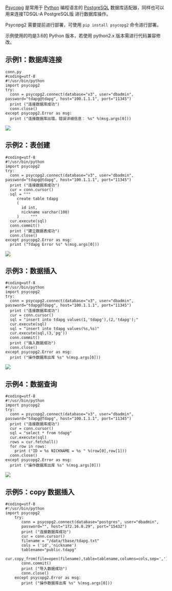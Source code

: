 
[Psycopg](https://psycopg.org/) 是常用于 [Python](https://www.python.org/) 编程语言的 [PostgreSQL](https://www.postgresql.org/) 数据库适配器，同样也可以用来连接TDSQL-A PostgreSQL版 进行数据库操作。

Psycopg2 需要提前进行部署，可使用 `pip install psycopg2` 命令进行部署。

示例使用的均是3.6的 Python 版本，若使用 python2.x 版本需进行代码兼容修改。

## 示例1：数据库连接
```
conn.py
#coding=utf-8
#!/usr/bin/python
import psycopg2
try:
  conn = psycopg2.connect(database="v3", user="dbadmin", password="tdapg@tdapg", host="100.1.1.1", port="11345")
  print ("连接数据库成功")
  conn.close()
except psycopg2.Error as msg:
  print ("连接数据库出错，错误详细信息： %s" %(msg.args[0])) 
```
![](https://main.qcloudimg.com/raw/b4683aeddc5afd2ad6b5193a2d2aa506.png)

## 示例2：表创建
```
#coding=utf-8
#!/usr/bin/python
import psycopg2
try:
  conn = psycopg2.connect(database="v3", user="dbadmin", password="tdapg@tdapg", host="100.1.1.1", port="11345")
  print ("连接数据库成功") 
  cur = conn.cursor()
  sql = """
     create table tdapg 
     (
       id int,
       nickname varchar(100)
     )     """
  cur.execute(sql)
  conn.commit()
  print ("建立数据表成功")
  conn.close()
except psycopg2.Error as msg:
  print ("Tdapg Error %s" %(msg.args[0]))
```
![](https://main.qcloudimg.com/raw/c49aee177be94f8c0a2db48c90f6c2bc.png)

## 示例3：数据插入
```
#coding=utf-8
#!/usr/bin/python
import psycopg2
try:
  conn = psycopg2.connect(database="v3", user="dbadmin", password="tdapg@Tdapg", host="100.1.1.1", port="11345")
  print ("连接数据库成功")  
  cur = conn.cursor()
  sql = "insert into tdapg values(1,'tdapg'),(2,'tdapg');"
  cur.execute(sql)
  sql = "insert into tdapg values(%s,%s)"  
  cur.execute(sql,(3,'pg'))
  conn.commit()
  print ("插入数据成功")  
  conn.close()
except psycopg2.Error as msg:
  print ("操作数据库出库 %s" %(msg.args[0]))
```
![](https://main.qcloudimg.com/raw/8b9e60239a988518b5efdb7781c60bae.png)

## 示例4：数据查询
```
#coding=utf-8
#!/usr/bin/python
import psycopg2
try:
  conn = psycopg2.connect(database="v3", user="dbadmin", password="tdapg@Tdapg", host="100.1.1.1", port="11345")
  print ("连接数据库成功") 
  cur = conn.cursor()
  sql = "select * from tdapg"
  cur.execute(sql)
  rows = cur.fetchall()
  for row in rows:
    print ("ID = %s NICKNAME = %s " %(row[0],row[1]))
  conn.close()
except psycopg2.Error as msg:
  print ("操作数据库出库 %s" %(msg.args[0]))
```
![](https://main.qcloudimg.com/raw/e0e6a4f79ee5380da53ccc2d05f84907.png)

## 示例5：copy 数据插入
```
#coding=utf-8
#!/usr/bin/python
import psycopg2
    try:
       conn = psycopg2.connect(database="postgres", user="dbadmin",
       password="", host="172.16.0.29", port="15432")
       print ("连接数据库成功")
       cur = conn.cursor()
       filename = "/data/tbase/tdapg.txt"
       cols = ('id','nickname')
       tablename="public.tdapg"
       cur.copy_from(file=open(filename),table=tablename,columns=cols,sep=',')
       conn.commit()
       print ("导入数据成功")
       conn.close()
    except psycopg2.Error as msg:
       print ("操作数据库出库 %s" %(msg.args[0]))
```
